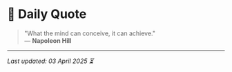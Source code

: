 # 📜 Daily Quote

> "What the mind can conceive, it can achieve."  
> — **Napoleon Hill**

---

_Last updated: 03 April 2025 ⏳_
